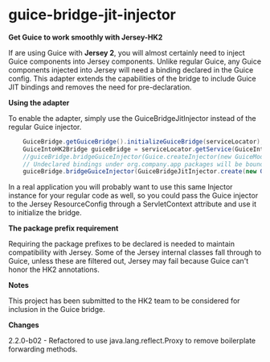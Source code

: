 guice-bridge-jit-injector
=========================

__Get Guice to work smoothly with Jersey-HK2__

If are using Guice with __Jersey 2__, you will almost certainly need to inject Guice components into Jersey components. Unlike regular Guice, any Guice components injected into Jersey will need a binding declared in the Guice config. This adapter extends the capabilities of the bridge to include Guice JIT bindings and removes the need for pre-declaration.

__Using the adapter__

To enable the adapter, simply use the GuiceBridgeJitInjector instead of the regular Guice injector.

```java
    GuiceBridge.getGuiceBridge().initializeGuiceBridge(serviceLocator);
    GuiceIntoHK2Bridge guiceBridge = serviceLocator.getService(GuiceIntoHK2Bridge.class);
    //guiceBridge.bridgeGuiceInjector(Guice.createInjector(new GuiceModule()));
    // Undeclared bindings under org.company.app packages will be bound automatically by Guice
    guiceBridge.bridgeGuiceInjector(GuiceBridgeJitInjector.create(new GuiceModule(), "org.company.app"));
```
In a real application you will probably want to use this same Injector instance for your regular code as well, so you could pass the Guice injector to the Jersey ResourceConfig through a ServletContext attribute and use it to initialize the bridge.

__The package prefix requirement__

Requiring the package prefixes to be declared is needed to maintain compatibility with Jersey. Some of the Jersey internal classes fall through to Guice, unless these are filtered out, Jersey may fail because Guice can't honor the HK2 annotations.

__Notes__

This project has been submitted to the HK2 team to be considered for inclusion in the Guice bridge.

__Changes__

2.2.0-b02 - Refactored to use java.lang.reflect.Proxy to remove boilerplate forwarding methods.
